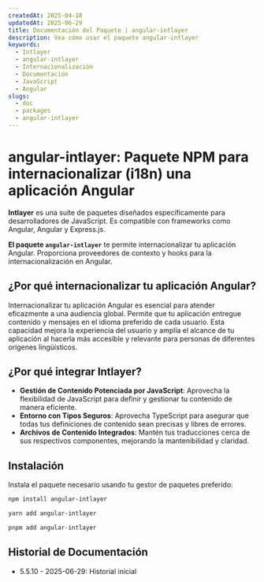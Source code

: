 ```yaml
---
createdAt: 2025-04-18
updatedAt: 2025-06-29
title: Documentación del Paquete | angular-intlayer
description: Vea cómo usar el paquete angular-intlayer
keywords:
  - Intlayer
  - angular-intlayer
  - Internacionalización
  - Documentación
  - JavaScript
  - Angular
slugs:
  - doc
  - packages
  - angular-intlayer
---
```


# angular-intlayer: Paquete NPM para internacionalizar (i18n) una aplicación Angular

**Intlayer** es una suite de paquetes diseñados específicamente para desarrolladores de JavaScript. Es compatible con frameworks como Angular, Angular y Express.js.

**El paquete `angular-intlayer`** te permite internacionalizar tu aplicación Angular. Proporciona proveedores de contexto y hooks para la internacionalización en Angular.

## ¿Por qué internacionalizar tu aplicación Angular?

Internacionalizar tu aplicación Angular es esencial para atender eficazmente a una audiencia global. Permite que tu aplicación entregue contenido y mensajes en el idioma preferido de cada usuario. Esta capacidad mejora la experiencia del usuario y amplía el alcance de tu aplicación al hacerla más accesible y relevante para personas de diferentes orígenes lingüísticos.

## ¿Por qué integrar Intlayer?

- **Gestión de Contenido Potenciada por JavaScript**: Aprovecha la flexibilidad de JavaScript para definir y gestionar tu contenido de manera eficiente.
- **Entorno con Tipos Seguros**: Aprovecha TypeScript para asegurar que todas tus definiciones de contenido sean precisas y libres de errores.
- **Archivos de Contenido Integrados**: Mantén tus traducciones cerca de sus respectivos componentes, mejorando la mantenibilidad y claridad.

## Instalación

Instala el paquete necesario usando tu gestor de paquetes preferido:

```bash packageManager="npm"
npm install angular-intlayer
```

```bash packageManager="yarn"
yarn add angular-intlayer
```

```bash packageManager="pnpm"
pnpm add angular-intlayer
```

## Historial de Documentación

- 5.5.10 - 2025-06-29: Historial inicial
